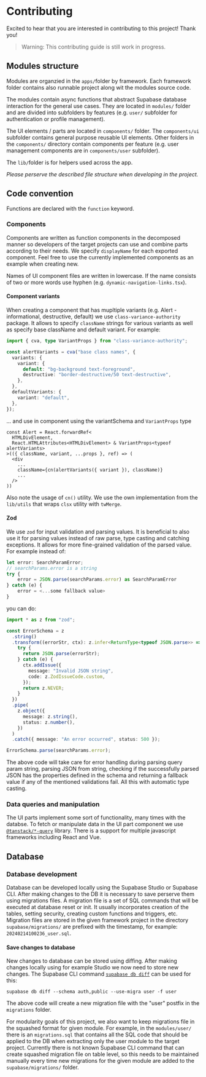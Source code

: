 # Contributing

Excited to hear that you are interested in contributing to this project! Thank you!

> Warning: This contributing guide is still work in progress.

## Modules structure

Modules are organzied in the `apps/`folder by framework. Each framework folder contains also runnable project along wit the modules source code.

The modules contain async functions that abstract Supabase database interaction for the general use cases. They are located in `modules/` folder and are divided into subfolders by features (e.g. `user/` subfolder for authentication or profile management).

The UI elements / parts are located in `components/` folder. The `components/ui` subfolder contains general purpose reusable UI elements. Other folders in the `components/` directory contain components per feature (e.g. user management components are in `components/user` subfolder).

The `lib/`folder is for helpers used across the app.

_Please perserve the described file structure when developing in the project._

## Code convention

Functions are declared with the `function` keyword.

### Components

Components are written as function components in the decomposed manner so developers of the target projects can use and combine parts according to their needs. We specify `displayName` for each exported component. Feel free to use the currently implemented components as an example when creating new.

Names of UI component files are written in lowercase. If the name consists of two or more words use hyphen (e.g. `dynamic-navigation-links.tsx`).

#### Component variants

When creating a component that has mupltiple variants (e.g. Alert - informational, destructive, default) we use `class-variance-authority` package. It allows to specify `className` strings for various variants as well as specify base className and default variant. For example:

```ts
import { cva, type VariantProps } from "class-variance-authority";

const alertVariants = cva("base class names", {
  variants: {
    variant: {
      default: "bg-background text-foreground",
      destructive: "border-destructive/50 text-destructive",
    },
  },
  defaultVariants: {
    variant: "default",
  },
});
```

... and use in component using the variantSchema and `VariantProps` type

```tsx
const Alert = React.forwardRef<
  HTMLDivElement,
  React.HTMLAttributes<HTMLDivElement> & VariantProps<typeof alertVariants>
>(({ className, variant, ...props }, ref) => (
  <div
    ...
    className={cn(alertVariants({ variant }), className)}
    ...
  />
))
```

Also note the usage of `cn()` utility. We use the own implementation from the `lib/utils` that wraps `clsx` utility with `twMerge`.

#### Zod

We use `zod` for input validation and parsing values. It is beneficial to also use it for parsing values instead of raw parse, type casting and catching exceptions. It allows for more fine-grained validation of the parsed value. For example instead of:

```ts
let error: SearchParamError;
// searchParams.error is a string
try {
    error = JSON.parse(searchParams.error) as SearchParamError
} catch (e) {
    error = <...some fallback value>
}
```

you can do:

```ts
import * as z from "zod";

const ErrorSchema = z
  .string()
  .transform((errorStr, ctx): z.infer<ReturnType<typeof JSON.parse>> => {
    try {
      return JSON.parse(errorStr);
    } catch (e) {
      ctx.addIssue({
        message: "Invalid JSON string",
        code: z.ZodIssueCode.custom,
      });
      return z.NEVER;
    }
  })
  .pipe(
    z.object({
      message: z.string(),
      status: z.number(),
    })
  )
  .catch({ message: "An error occurred", status: 500 });

ErrorSchema.parse(searchParams.error);
```

The above code will take care for error handling during parsing query param string, parsing JSON from string, checking if the successfully parsed JSON has the properties defined in the schema and returning a fallback value if any of the mentioned validations fail. All this with automatic type casting.

### Data queries and manipulation

The UI parts implement some sort of functionality, many times with the databse. To fetch or manipulate data in the UI part component we use [`@tanstack/*-query`](https://tanstack.com/query/latest) library. There is a support for multiple javascript frameworks including React and Vue.

## Database

### Database development

Database can be developed locally using the Supabase Studio or Supabase CLI. After making changes to the DB it is necessary to save perserve them using migrations files. A migration file is a set of SQL commands that will be executed at database reset or init. It usually incorporates creation of the tables, setting security, creating custom functions and triggers, etc. Migration files are stored in the given framework project in the directory `supabase/migrations/` are prefixed with the timestamp, for example: `20240214100236_user.sql`.

#### Save changes to database

New changes to database can be stored using diffing. After making changes locally using for example Studio we now need to store new changes. The Supabase CLI command [`supabase db diff`](https://supabase.com/docs/reference/cli/supabase-db-diff) can be used for this:

```shell
supabase db diff --schema auth,public --use-migra user -f user
```

The above code will create a new migration file with the "user" postfix in the `migrations` folder.

For modularity goals of this project, we also want to keep migrations file in the squashed format for given module. For example, in the `modules/user/` there is an `migrations.sql` that contains all the SQL code that should be applied to the DB when extracting only the user module to the target project. Currently there is not known Supabase CLI command that can create squashed migration file on table level, so this needs to be maintained manually every time new migrations for the given module are added to the `supabase/migrations/` folder.
